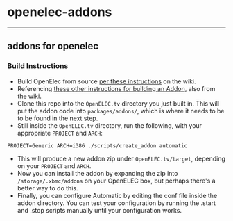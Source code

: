 # openelec-addons
---
## addons for openelec

### Build Instructions

* Build OpenElec from source [per these instructions](http://wiki.openelec.tv/index.php?title=Compile_from_source) on the wiki.
* Referencing [these other instructions for building an Addon](http://wiki.openelec.tv/index.php?title=How_to_make_OpenELEC_addon_-_on_MuMuDVB_sample), also from the wiki.
* Clone this repo into the `OpenELEC.tv` directory you just built in. This will put the addon code into `packages/addons/`, which is where it needs to be to be found in the next step.
* Still inside the `OpenELEC.tv` directory, run the following, with your appropriate `PROJECT` and `ARCH`:
```
PROJECT=Generic ARCH=i386 ./scripts/create_addon automatic
```
* This will produce a new addon zip under `OpenELEC.tv/target`, depending on your `PROJECT` and `ARCH`.
* Now you can install the addon by expanding the zip into `/storage/.xbmc/addons` on your OpenELEC box, but perhaps there's a better way to do this.
* Finally, you can configure Automatic by editing the conf file inside the addon directory. You can test your configuration by running the .start and .stop scripts manually until your configuration works.
